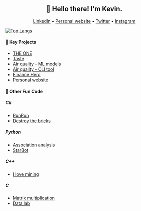 <h2 align="center">👋 Hello there! I’m Kevin.</h2>
<p align="center">
  <a href="https://www.linkedin.com/in/kvnyijia/">LinkedIn</a> •
  <a href="https://kvnyijia.github.io/">Personal website</a> •
  <a href="https://twitter.com/kvnyijia">Twitter</a> •
  <a href="https://www.instagram.com/kvnyijia/">Instagram</a>
</p>

[![Top Langs](https://github-readme-stats.vercel.app/api/top-langs/?username=kvnyijia&layout=compact)](https://github.com/anuraghazra/github-readme-stats)

#### 🤖 Key Projects 

* [THE ONE](https://github.com/kvnyijia/dva-team24)
* [Taste](https://github.com/kvnyijia/Taste-react-native)
* [Air quality - ML models](https://github.com/kvnyijia/pm2.5_training)
* [Air quality - CLI tool](https://github.com/kvnyijia/data_display)
* [Finance Hero](https://github.com/kvnyijia/Finance-Hero)
* [Personal website](https://github.com/kvnyijia/kvnyijia.github.io)

#### 👾 Other Fun Code 
##### C#

* [RunRun](https://github.com/kvnyijia/WP_runrun)
* [Destroy the bricks](https://github.com/kvnyijia/WP_destroy-the-bricks)

##### Python

* [Association analysis](https://github.com/kvnyijia/DM_association-analysis)
* [StarBot](https://github.com/kvnyijia/StarBot)

##### C++

* [I love mining](https://github.com/kvnyijia/i_love_mining)

##### C

* [Matrix multiplication](https://github.com/kvnyijia/PL_matrix-multiplication)
* [Data lab](https://github.com/kvnyijia/datalab/blob/master/bits.c)

<!--
**kvnyijia/kvnyijia** is a ✨ _special_ ✨ repository because its `README.md` (this file) appears on your GitHub profile.

Here are some ideas to get you started:

- 🔭 I’m currently working on ...
- 🌱 I’m currently learning ...
- 👯 I’m looking to collaborate on ...
- 🤔 I’m looking for help with ...
- 💬 Ask me about ...
- 📫 How to reach me: ...
- 😄 Pronouns: ...
- ⚡ Fun fact: ...
-->
